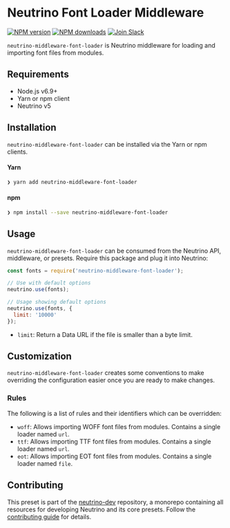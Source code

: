 # Neutrino Font Loader Middleware
[![NPM version][npm-image]][npm-url] [![NPM downloads][npm-downloads]][npm-url] [![Join Slack][slack-image]][slack-url]

`neutrino-middleware-font-loader` is Neutrino middleware for loading and importing font files from modules.

## Requirements

- Node.js v6.9+
- Yarn or npm client
- Neutrino v5

## Installation

`neutrino-middleware-font-loader` can be installed via the Yarn or npm clients.

#### Yarn

```bash
❯ yarn add neutrino-middleware-font-loader
```

#### npm

```bash
❯ npm install --save neutrino-middleware-font-loader
```

## Usage

`neutrino-middleware-font-loader` can be consumed from the Neutrino API, middleware, or presets. Require this package
and plug it into Neutrino:

```js
const fonts = require('neutrino-middleware-font-loader');

// Use with default options
neutrino.use(fonts);

// Usage showing default options
neutrino.use(fonts, {
  limit: '10000'
});
```

- `limit`: Return a Data URL if the file is smaller than a byte limit.

## Customization

`neutrino-middleware-font-loader` creates some conventions to make overriding the configuration easier once you are
ready to make changes.

### Rules

The following is a list of rules and their identifiers which can be overridden:

- `woff`: Allows importing WOFF font files from modules. Contains a single loader named `url`.
- `ttf`: Allows importing TTF font files from modules. Contains a single loader named `url`.
- `eot`: Allows importing EOT font files from modules. Contains a single loader named `file`.

## Contributing

This preset is part of the [neutrino-dev](https://github.com/mozilla-neutrino/neutrino-dev) repository, a monorepo
containing all resources for developing Neutrino and its core presets. Follow the
[contributing guide](https://neutrino.js.org/contributing) for details.

[npm-image]: https://img.shields.io/npm/v/neutrino-middleware-font-loader.svg
[npm-downloads]: https://img.shields.io/npm/dt/neutrino-middleware-font-loader.svg
[npm-url]: https://npmjs.org/package/neutrino-middleware-font-loader
[slack-image]: https://neutrino-slack.herokuapp.com/badge.svg
[slack-url]: https://neutrino-slack.herokuapp.com/
